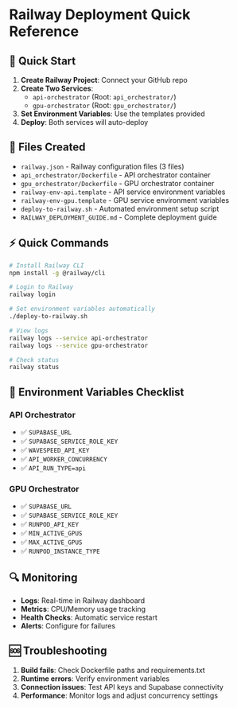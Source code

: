 # Railway Deployment Quick Reference

## 🚀 Quick Start

1. **Create Railway Project**: Connect your GitHub repo
2. **Create Two Services**:
   - `api-orchestrator` (Root: `api_orchestrator/`)
   - `gpu-orchestrator` (Root: `gpu_orchestrator/`)
3. **Set Environment Variables**: Use the templates provided
4. **Deploy**: Both services will auto-deploy

## 📁 Files Created

- `railway.json` - Railway configuration files (3 files)
- `api_orchestrator/Dockerfile` - API orchestrator container
- `gpu_orchestrator/Dockerfile` - GPU orchestrator container
- `railway-env-api.template` - API service environment variables
- `railway-env-gpu.template` - GPU service environment variables
- `deploy-to-railway.sh` - Automated environment setup script
- `RAILWAY_DEPLOYMENT_GUIDE.md` - Complete deployment guide

## ⚡ Quick Commands

```bash
# Install Railway CLI
npm install -g @railway/cli

# Login to Railway
railway login

# Set environment variables automatically
./deploy-to-railway.sh

# View logs
railway logs --service api-orchestrator
railway logs --service gpu-orchestrator

# Check status
railway status
```

## 🔧 Environment Variables Checklist

### API Orchestrator
- ✅ `SUPABASE_URL`
- ✅ `SUPABASE_SERVICE_ROLE_KEY` 
- ✅ `WAVESPEED_API_KEY`
- ✅ `API_WORKER_CONCURRENCY`
- ✅ `API_RUN_TYPE=api`

### GPU Orchestrator  
- ✅ `SUPABASE_URL`
- ✅ `SUPABASE_SERVICE_ROLE_KEY`
- ✅ `RUNPOD_API_KEY`
- ✅ `MIN_ACTIVE_GPUS`
- ✅ `MAX_ACTIVE_GPUS`
- ✅ `RUNPOD_INSTANCE_TYPE`

## 🔍 Monitoring

- **Logs**: Real-time in Railway dashboard
- **Metrics**: CPU/Memory usage tracking  
- **Health Checks**: Automatic service restart
- **Alerts**: Configure for failures

## 🆘 Troubleshooting

1. **Build fails**: Check Dockerfile paths and requirements.txt
2. **Runtime errors**: Verify environment variables
3. **Connection issues**: Test API keys and Supabase connectivity
4. **Performance**: Monitor logs and adjust concurrency settings
